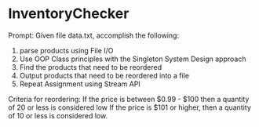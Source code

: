 # InventoryChecker
 
Prompt:
Given file data.txt, accomplish the following:

1. parse products using File I/O
2. Use OOP Class principles with the Singleton System Design approach
3. Find the products that need to be reordered
4. Output products that need to be reordered into a file
5. Repeat Assignment using Stream API

Criteria for reordering:
If the price is between $0.99 - $100 then a quantity of 20 or less is considered low
If the price is $101 or higher, then a quantity of 10 or less is considered low.
